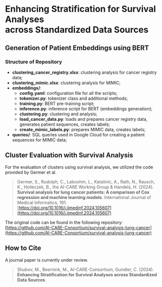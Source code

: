 # Enhancing Stratification for Survival Analyses<br>across Standardized Data Sources
## Generation of Patient Embeddings using BERT 
### Structure of Repository
- **clustering_cancer_registry.xlsx**: clustering analysis for cancer registry data;
- **clustering_mimic.xlsx**: clustering analysis for MIMIC;
- **embeddings/**:
    - **config.yaml**: configuration file for all the scripts;
    - **tokenizer.py**: tokenizer class and additional methods;
    - **training.py**: BERT pre-training script;
    - **inference.py**: inference script for BERT (embeddings generation);
    - **clustering.py**: clustering and analysis;
    - **load_cancer_data.py**: loads and prepares cancer registry data, generates patient sequences, creates labels;
    - **create_mimic_labels.py**: prepares MIMIC data, creates labels;
- **queries/**:  SQL queries used in Google Cloud for creating a patient sequences for MIMIC data;

## Cluster Evaluation with Survival Analysis
For the evaluation of clusters using survival analysis, we utilized the code provided by Germer et al. 
> Germer, S., Rudolph, C., Laboohm, L., Katalinic, A., Rath, N., Rausch, K., Holleczek, B., the AI-CARE Working Group & Handels, H. (2024). **Survival analysis for lung cancer patients: A comparison of Cox regression and machine learning models**. International Journal of Medical Informatics, 191.  
> [https://doi.org/10.1016/j.ijmedinf.2024.105607](https://doi.org/10.1016/j.ijmedinf.2024.105607)

The original code can be found in the following repository:  
[https://github.com/AI-CARE-Consortium/survival-analysis-lung-cancer](https://github.com/AI-CARE-Consortium/survival-analysis-lung-cancer)

## How to Cite
A journal paper is currently under review.

> Shubov, M., Beernink, M., AI-CARE-Consortium, Gundler, C. (2024). **Enhancing Stratification for Survival Analyses across Standardized Data Sources**.
<!-- > [https://doi.org/10.5281/zenodo.10377082](https://doi.org/10.5281/zenodo.10377082) -->
